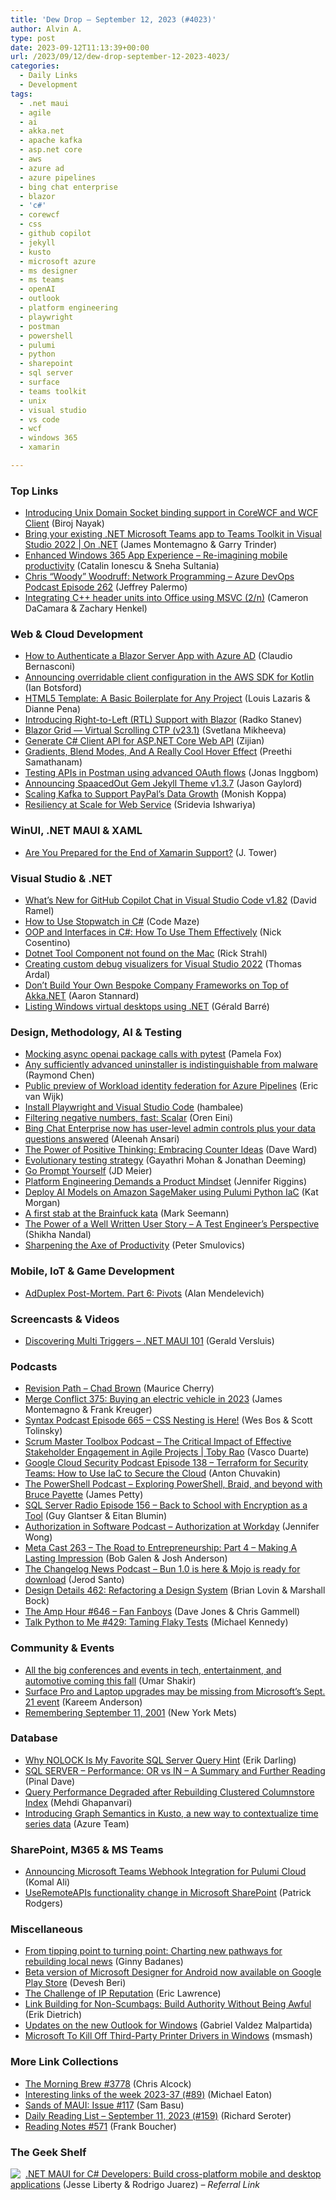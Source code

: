 ```yaml
---
title: 'Dew Drop – September 12, 2023 (#4023)'
author: Alvin A.
type: post
date: 2023-09-12T11:13:39+00:00
url: /2023/09/12/dew-drop-september-12-2023-4023/
categories:
  - Daily Links
  - Development
tags:
  - .net maui
  - agile
  - ai
  - akka.net
  - apache kafka
  - asp.net core
  - aws
  - azure ad
  - azure pipelines
  - bing chat enterprise
  - blazor
  - 'c#'
  - corewcf
  - css
  - github copilot
  - jekyll
  - kusto
  - microsoft azure
  - ms designer
  - ms teams
  - openAI
  - outlook
  - platform engineering
  - playwright
  - postman
  - powershell
  - pulumi
  - python
  - sharepoint
  - sql server
  - surface
  - teams toolkit
  - unix
  - visual studio
  - vs code
  - wcf
  - windows 365
  - xamarin

---
```

### <a name="top"></a>Top Links

  * <a href="https://corewcf.github.io/blog/2023/09/01/udsbinding" target="_blank" rel="noopener">Introducing Unix Domain Socket binding support in CoreWCF and WCF Client</a> (Biroj Nayak)
  * <a href="http://www.youtube.com/watch?v=ten2CODn_og" target="_blank" rel="noopener">Bring your existing .NET Microsoft Teams app to Teams Toolkit in Visual Studio 2022 | On .NET</a> (James Montemagno & Garry Trinder)
  * <a href="https://blogs.windows.com/windowsexperience/2023/09/11/enhanced-windows-365-app-experience-re-imagining-mobile-productivity/" target="_blank" rel="noopener">Enhanced Windows 365 App Experience – Re-imagining mobile productivity</a> (Catalin Ionescu & Sneha Sultania)
  * <a href="http://feed.azuredevops.show/chris-woody-woodruff-network-programming-episode-262" target="_blank" rel="noopener">Chris &#8220;Woody&#8221; Woodruff: Network Programming &#8211; Azure DevOps Podcast Episode 262</a> (Jeffrey Palermo)
  * <a href="https://devblogs.microsoft.com/cppblog/integrating-c-header-units-into-office-using-msvc-2-n/" target="_blank" rel="noopener">Integrating C++ header units into Office using MSVC (2/n)</a> (Cameron DaCamara & Zachary Henkel)

### <a name="web"></a>Web & Cloud Development

  * <a href="https://www.claudiobernasconi.ch/2023/09/12/how-to-authenticate-a-blazor-server-app-with-azure-ad/" target="_blank" rel="noopener">How to Authenticate a Blazor Server App with Azure AD</a> (Claudio Bernasconi)
  * <a href="https://aws.amazon.com/blogs/developer/overridable-client-configuration-aws-sdk-kotlin/" target="_blank" rel="noopener">Announcing overridable client configuration in the AWS SDK for Kotlin</a> (Ian Botsford)
  * <a href="https://www.sitepoint.com/a-basic-html5-template/?utm_source=rss" target="_blank" rel="noopener">HTML5 Template: A Basic Boilerplate for Any Project</a> (Louis Lazaris & Dianne Pena)
  * <a href="https://www.telerik.com/blogs/introducing-right-left-rtl-support-blazor" target="_blank" rel="noopener">Introducing Right-to-Left (RTL) Support with Blazor</a> (Radko Stanev)
  * <a href="https://community.devexpress.com/blogs/aspnet/archive/2023/09/11/blazor-grid-virtual-scrolling-ctp-v23-1.aspx" target="_blank" rel="noopener">Blazor Grid — Virtual Scrolling CTP (v23.1)</a> (Svetlana Mikheeva)
  * <a href="https://www.codeproject.com/Articles/1243908/Generate-Csharp-Client-API-for-ASP-NET-Core-Web-AP" target="_blank" rel="noopener">Generate C# Client API for ASP.NET Core Web API</a> (Zijian)
  * <a href="https://smashingmagazine.com/2023/09/gradients-blend-modes-hover-effect/" target="_blank" rel="noopener">Gradients, Blend Modes, And A Really Cool Hover Effect</a> (Preethi Samathanam)
  * <a href="https://blog.postman.com/testing-apis-in-postman-using-advanced-oauth-flows/" target="_blank" rel="noopener">Testing APIs in Postman using advanced OAuth flows</a> (Jonas Inggbom)
  * <a href="https://www.jasongaylord.com/blog/2023/09/11/spaacedout-1-3-7-released" target="_blank" rel="noopener">Announcing SpaacedOut Gem Jekyll Theme v1.3.7</a> (Jason Gaylord)
  * <a href="https://medium.com/paypal-tech/scaling-kafka-to-support-paypals-data-growth-a0b4da420fab?source=rss----6423323524ba---4" target="_blank" rel="noopener">Scaling Kafka to Support PayPal’s Data Growth</a> (Monish Koppa)
  * <a href="https://blog.developer.adobe.com/resiliency-at-scale-for-web-service-938295738d7a?source=rss----9342990108af---4" target="_blank" rel="noopener">Resiliency at Scale for Web Service</a> (Sridevia Ishwariya)

### <a name="silverlight"></a>WinUI, .NET MAUI & XAML

  * <a href="https://trailheadtechnology.com/are-you-prepared-for-the-end-of-xamarin-support/" target="_blank" rel="noopener">Are You Prepared for the End of Xamarin Support?</a> (J. Tower)

### <a name="dotnet"></a>Visual Studio & .NET

  * <a href="https://visualstudiomagazine.com/articles/2023/09/11/vs-code-1-82.aspx" target="_blank" rel="noopener">What&#8217;s New for GitHub Copilot Chat in Visual Studio Code v1.82</a> (David Ramel)
  * <a href="https://code-maze.com/csharp-stopwatch/" target="_blank" rel="noopener">How to Use Stopwatch in C#</a> (Code Maze)
  * <a href="https://www.devleader.ca/2023/09/11/oop-and-interfaces-in-c-how-to-use-them-effectively/" target="_blank" rel="noopener">OOP and Interfaces in C#: How To Use Them Effectively</a> (Nick Cosentino)
  * <a href="https://weblog.west-wind.com/posts/2023/Sep/11/Dotnet-Tool-Component-not-found-on-the-Mac" target="_blank" rel="noopener">Dotnet Tool Component not found on the Mac</a> (Rick Strahl)
  * <a href="https://blog.elmah.io/creating-custom-debug-visualizers-for-visual-studio-2022/" target="_blank" rel="noopener">Creating custom debug visualizers for Visual Studio 2022</a> (Thomas Ardal)
  * <a href="https://petabridge.com/blog/akkadotnet-application-management-best-practices/" target="_blank" rel="noopener">Don&#8217;t Build Your Own Bespoke Company Frameworks on Top of Akka.NET</a> (Aaron Stannard)
  * <a href="https://www.meziantou.net/listing-windows-virtual-desktops-using-dotnet.htm?utm_medium=social&utm_source=syndication" target="_blank" rel="noopener">Listing Windows virtual desktops using .NET</a> (Gérald Barré)

### <a name="design"></a>Design, Methodology, AI & Testing

  * <a href="http://blog.pamelafox.org/2023/09/mocking-async-openai-package-calls-with.html" target="_blank" rel="noopener">Mocking async openai package calls with pytest</a> (Pamela Fox)
  * <a href="https://devblogs.microsoft.com/oldnewthing/20230911-00/?p=108749" target="_blank" rel="noopener">Any sufficiently advanced uninstaller is indistinguishable from malware</a> (Raymond Chen)
  * <a href="https://devblogs.microsoft.com/devops/public-preview-of-workload-identity-federation-for-azure-pipelines/" target="_blank" rel="noopener">Public preview of Workload identity federation for Azure Pipelines</a> (Eric van Wijk)
  * <a href="https://dev.to/hambalee/install-playwright-and-visual-studio-code-37ep" target="_blank" rel="noopener">Install Playwright and Visual Studio Code</a> (hambalee)
  * <a href="https://ayende.com/blog/200100-C/filtering-negative-numbers-fast-scalar?Key=457d45e9-014e-4352-ac3d-ab2aa2bd4e04" target="_blank" rel="noopener">Filtering negative numbers, fast: Scalar</a> (Oren Eini)
  * <a href="https://techcommunity.microsoft.com/t5/microsoft-365-blog/bing-chat-enterprise-now-has-user-level-admin-controls-plus-your/ba-p/3922576" target="_blank" rel="noopener">Bing Chat Enterprise now has user-level admin controls plus your data questions answered</a> (Aleenah Ansari)
  * <a href="https://encosia.com/the-power-of-positive-thinking-embracing-counter-ideas/" target="_blank" rel="noopener">The Power of Positive Thinking: Embracing Counter Ideas</a> (Dave Ward)
  * <a href="https://www.thoughtworks.com/insights/blog/testing/evolutionary_testing_strategy" target="_blank" rel="noopener">Evolutionary testing strategy</a> (Gayathri Mohan & Jonathan Deeming)
  * <a href="https://jdmeier.com/go-prompt-yourself/" target="_blank" rel="noopener">Go Prompt Yourself</a> (JD Meier)
  * <a href="https://thenewstack.io/platform-engineering-demands-a-product-mindset/" target="_blank" rel="noopener">Platform Engineering Demands a Product Mindset</a> (Jennifer Riggins)
  * <a href="https://www.pulumi.com/blog/mlops-huggingface-llm-aws-sagemaker-python/" target="_blank" rel="noopener">Deploy AI Models on Amazon SageMaker using Pulumi Python IaC</a> (Kat Morgan)
  * <a href="https://blog.ploeh.dk/2023/09/11/a-first-stab-at-the-brainfuck-kata/" target="_blank" rel="noopener">A first stab at the Brainfuck kata</a> (Mark Seemann)
  * <a href="https://blog.scottlogic.com/2023/09/11/the-power-of-a-well-written-user-story.html" target="_blank" rel="noopener">The Power of a Well Written User Story &#8211; A Test Engineer&#8217;s Perspective</a> (Shikha Nandal)
  * <a href="https://dotneteers.net/sharpening-the-axe-of-productivity/" target="_blank" rel="noopener">Sharpening the Axe of Productivity</a> (Peter Smulovics)

### <a name="mobile"></a>Mobile, IoT & Game Development

  * <a href="https://blog.ailon.org/adduplex-post-mortem-part-6-pivots-6e2bb7dc4f64?source=rss-7f6a1877be4b------2" target="_blank" rel="noopener">AdDuplex Post-Mortem. Part 6: Pivots</a> (Alan Mendelevich)

### <a name="videos"></a>Screencasts & Videos

  * <a href="http://www.youtube.com/watch?v=8H16eerqmII" target="_blank" rel="noopener">Discovering Multi Triggers &#8211; .NET MAUI 101</a> (Gerald Versluis)

### <a name="podcasts"></a>Podcasts

  * <a href="https://revisionpath.com/chad-brown" target="_blank" rel="noopener">Revision Path &#8211; Chad Brown</a> (Maurice Cherry)
  * <a href="http://www.mergeconflict.fm/375" target="_blank" rel="noopener">Merge Conflict 375: Buying an electric vehicle in 2023</a> (James Montemagno & Frank Kreuger)
  * <a href="https://syntax.fm/show/665/css-nesting-is-here" target="_blank" rel="noopener">Syntax Podcast Episode 665 &#8211; CSS Nesting is Here!</a> (Wes Bos & Scott Tolinsky)
  * <a href="https://scrummastertoolbox.libsyn.com/the-critical-impact-of-effective-stakeholder-engagement-in-agile-projects-toby-rao" target="_blank" rel="noopener">Scrum Master Toolbox Podcast &#8211; The Critical Impact of Effective Stakeholder Engagement in Agile Projects | Toby Rao</a> (Vasco Duarte)
  * <a href="https://cloudsecuritypodcast.libsyn.com/ep138-terraform-for-security-teams-how-to-use-iac-to-secure-the-cloud" target="_blank" rel="noopener">Google Cloud Security Podcast Episode 138 &#8211; Terraform for Security Teams: How to Use IaC to Secure the Cloud</a> (Anton Chuvakin)
  * <a href="https://powershell.org/2023/09/the-powershell-podcast-exploring-powershell-braid-and-beyond-with-bruce-payette/" target="_blank" rel="noopener">The PowerShell Podcast &#8211; Exploring PowerShell, Braid, and beyond with Bruce Payette</a> (James Petty)
  * <a href="http://sqlserverradio.com/episode-156-back-to-school-with-encryption-as-a-tool" target="_blank" rel="noopener">SQL Server Radio Episode 156 &#8211; Back to School with Encryption as a Tool</a> (Guy Glantser & Eitan Blumin)
  * <a href="https://authorizationinsoftware.auth0.com/public/49/Authorization-in-Software-f9b69587/02fe2cea" target="_blank" rel="noopener">Authorization in Software Podcast &#8211; Authorization at Workday</a> (Jennifer Wong)
  * <a href="https://www.meta-cast.com/episode/263-the-road-to-entrepreneurship-part-4-making-a-lasting-impression" target="_blank" rel="noopener">Meta Cast 263 &#8211; The Road to Entrepreneurship: Part 4 &#8211; Making A Lasting Impression</a> (Bob Galen & Josh Anderson)
  * <a href="https://changelog.com/news/61" target="_blank" rel="noopener">The Changelog News Podcast &#8211; Bun 1.0 is here & Mojo is ready for download</a> (Jerod Santo)
  * <a href="https://designdetails.fm/episodes/NpKwd9IZ" target="_blank" rel="noopener">Design Details 462: Refactoring a Design System</a> (Brian Lovin & Marshall Bock)
  * <a href="https://theamphour.com/646-fan-fanboys/?utm_source=rss&utm_medium=rss&utm_campaign=646-fan-fanboys" target="_blank" rel="noopener">The Amp Hour #646 – Fan Fanboys</a> (Dave Jones & Chris Gammell)
  * <a href="https://talkpython.fm/episodes/show/429/taming-flaky-tests" target="_blank" rel="noopener">Talk Python to Me #429: Taming Flaky Tests</a> (Michael Kennedy)

### <a name="events"></a>Community & Events

  * <a href="https://www.theverge.com/2023/9/11/23852104/tech-conferences-events-fall-2023-techtember-techtober" target="_blank" rel="noopener">All the big conferences and events in tech, entertainment, and automotive coming this fall</a> (Umar Shakir)
  * <a href="https://www.onmsft.com/news/surface-pro-and-laptop-upgrades-may-be-missing-from-microsofts-sept-21-event/" target="_blank" rel="noopener">Surface Pro and Laptop upgrades may be missing from Microsoft’s Sept. 21 event</a> (Kareem Anderson)
  * <a href="https://metsinsider.mlblogs.com/rememberin-september-11-2001-a27f15525dbe?source=rss-bd7437639ef2------2" target="_blank" rel="noopener">Remembering September 11, 2001</a> (New York Mets)

### <a name="sql"></a>Database

  * <a href="https://erikdarling.com/why-nolock-is-my-favorite-sql-server-query-hint/" target="_blank" rel="noopener">Why NOLOCK Is My Favorite SQL Server Query Hint</a> (Erik Darling)
  * <a href="https://blog.sqlauthority.com/2023/09/12/sql-server-performance-or-vs-in-a-summary-and-further-reading/?utm_source=rss&utm_medium=rss&utm_campaign=sql-server-performance-or-vs-in-a-summary-and-further-reading" target="_blank" rel="noopener">SQL SERVER – Performance: OR vs IN – A Summary and Further Reading</a> (Pinal Dave)
  * <a href="https://www.mssqltips.com/sqlservertip/7773/sql-server-performance-degraded-after-rebuilding-clustered-columnstore-index/" target="_blank" rel="noopener">Query Performance Degraded after Rebuilding Clustered Columnstore Index</a> (Mehdi Ghapanvari)
  * <a href="https://azure.microsoft.com/en-us/updates/kusto-graph-public-preview/" target="_blank" rel="noopener">Introducing Graph Semantics in Kusto, a new way to contextualize time series data</a> (Azure Team)

### <a name="sp"></a>SharePoint, M365 & MS Teams

  * <a href="https://www.pulumi.com/blog/ms-teams-integration/" target="_blank" rel="noopener">Announcing Microsoft Teams Webhook Integration for Pulumi Cloud</a> (Komal Ali)
  * <a href="https://devblogs.microsoft.com/microsoft365dev/useremoteapis-functionality-change-in-microsoft-sharepoint/" target="_blank" rel="noopener">UseRemoteAPIs functionality change in Microsoft SharePoint</a> (Patrick Rodgers)

### <a name="misc"></a>Miscellaneous

  * <a href="https://blogs.microsoft.com/on-the-issues/2023/08/23/journalism-initiative-local-news-shortage-guidebook/" target="_blank" rel="noopener">From tipping point to turning point: Charting new pathways for rebuilding local news</a> (Ginny Badanes)
  * <a href="https://www.onmsft.com/news/beta-version-of-microsoft-designer-for-android-now-available-on-google-play-store/" target="_blank" rel="noopener">Beta version of Microsoft Designer for Android now available on Google Play Store</a> (Devesh Beri)
  * <a href="https://textslashplain.com/2023/09/11/the-challenge-of-ip-reputation/" target="_blank" rel="noopener">The Challenge of IP Reputation</a> (Eric Lawrence)
  * <a href="https://feeds.feedblitz.com/~/793155734/0/daedtech/www/" target="_blank" rel="noopener">Link Building for Non-Scumbags: Build Authority Without Being Awful</a> (Erik Dietrich)
  * <a href="https://techcommunity.microsoft.com/t5/outlook-blog/updates-on-the-new-outlook-for-windows/ba-p/3924365" target="_blank" rel="noopener">Updates on the new Outlook for Windows</a> (Gabriel Valdez Malpartida)
  * <a href="https://hardware.slashdot.org/story/23/09/11/1828213/microsoft-to-kill-off-third-party-printer-drivers-in-windows?utm_source=rss1.0mainlinkanon&utm_medium=feed" target="_blank" rel="noopener">Microsoft To Kill Off Third-Party Printer Drivers in Windows</a> (msmash)

### <a name="links"></a>More Link Collections

  * <a href="https://blog.cwa.me.uk/2023/09/12/the-morning-brew-3778/" target="_blank" rel="noopener">The Morning Brew #3778</a> (Chris Alcock)
  * <a href="https://samestuffdifferentday.net/2023/09/11/Interesting-links-of-the-week-2023-37/" target="_blank" rel="noopener">Interesting links of the week 2023-37 (#89)</a> (Michael Eaton)
  * <a href="https://www.telerik.com/blogs/sands-maui-issue-117" target="_blank" rel="noopener">Sands of MAUI: Issue #117</a> (Sam Basu)
  * <a href="https://seroter.com/2023/09/11/daily-reading-list-september-11-2023-159/" target="_blank" rel="noopener">Daily Reading List – September 11, 2023 (#159)</a> (Richard Seroter)
  * <a href="https://www.frankysnotes.com/2023/09/reading-notes-571.html" target="_blank" rel="noopener">Reading Notes #571</a> (Frank Boucher)

### <a name="shelf"></a>The Geek Shelf

<a href="https://www.amazon.com/dp/1837631697/?tag=amavin-20" target="_blank" rel="noopener"><img decoding="async" align="left" style="margin: 0px 4px 0px 0px; border: 0px currentcolor; border-image: none; float: left; display: inline; background-image: none;" src="https://m.media-amazon.com/images/I/41SjiAeOP9L._SS135_.jpg" border="0" /></a>&nbsp;<a href="https://www.amazon.com/dp/1837631697/?tag=amavin-20" target="_blank" rel="noopener">.NET MAUI for C# Developers: Build cross-platform mobile and desktop applications</a> (Jesse Liberty & Rodrigo Juarez) _&#8211; Referral Link_